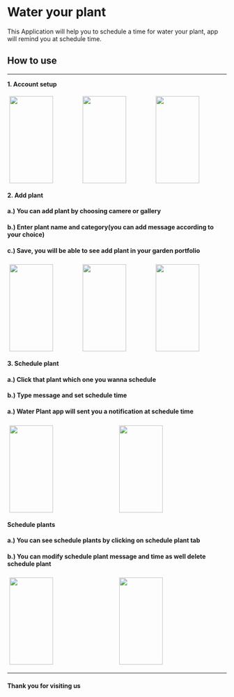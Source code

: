# **Water your plant**

This Application will help you to schedule a time for water your plant, app will remind you at schedule time.

## **How to use**

---

**1. Account setup**

<div class="row" style="display:flex">
  <div class="column" style="padding:5px">
    <img src="https://user-images.githubusercontent.com/46816394/208217922-dcb3e0e9-333a-42e3-890a-e4b2c3a3f98d.jpg" height="200" width="100">
  </div>
  <div class="column" style="padding:5px">
    <img src="https://user-images.githubusercontent.com/46816394/208217937-5eda4b69-7ae4-4e2d-b6db-c626be648a0a.jpg" height="200" width="100">
  </div>
  <div class="column" style="padding:5px">
    <img src="https://user-images.githubusercontent.com/46816394/208217929-371001e2-c97c-4eb3-9865-e01adbb19c2f.jpg" height="200" width="100">
  </div>
</div>

**2. Add plant**
#### a.) You can add plant by choosing camere or gallery
#### b.) Enter plant name and category(you can add message according to your choice)
#### c.) Save, you will be able to see add plant in your garden portfolio

<div class="row" style="display:flex">
  <div class="column" style="padding:5px">
    <img src="https://user-images.githubusercontent.com/46816394/208218005-1d71efcd-6021-4d2f-a55c-7bb931d698df.jpg" height="200" width="100">
  </div>
  <div class="column" style="padding:5px">
    <img src="https://user-images.githubusercontent.com/46816394/208218221-f225148a-dd3b-4ea6-aa10-2596132c4576.jpg" height="200" width="100">
  </div>
  <div class="column" style="padding:5px">
    <img src="https://user-images.githubusercontent.com/46816394/208217943-eba07c6b-1266-48c3-a325-f2f1e476c9e3.jpg" height="200" width="100">
  </div>
</div>

**3. Schedule plant**
#### a.) Click that plant which one you wanna schedule
#### b.) Type message and set schedule time 
#### a.) Water Plant app will sent you a notification at schedule time

<div class="row" style="display:flex">
  <div class="column" style="padding:5px">
    <img src="https://user-images.githubusercontent.com/46816394/208221616-9e71ca34-4b8b-4b62-b661-fa38729f1847.jpg" height="200" width="100">
  </div>
  <div class="column" style="padding:5px">
    <img src="https://user-images.githubusercontent.com/46816394/208217986-e5746743-04bb-42ff-bbee-ab82cd0f0cfa.jpg" height="200" width="100">
  </div>
</div>

**Schedule plants**
#### a.) You can see schedule plants by clicking on schedule plant tab
#### b.) You can modify schedule plant message and time as well delete schedule plant

<div class="row" style="display:flex">
  <div class="column" style="padding:5px">
    <img src="https://user-images.githubusercontent.com/46816394/208217956-e086d5af-8685-4d84-8773-510ea7d358c8.jpg" height="200" width="100">
  </div>
  <div class="column" style="padding:5px">
    <img src="https://user-images.githubusercontent.com/46816394/208218206-3dbcba87-6b91-4ea5-b2fb-5b35135e66bc.jpg" height="200" width="100">
  </div>
</div>

---

#### Thank you for visiting us

